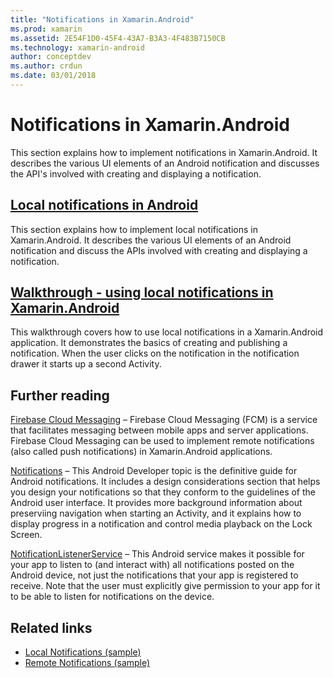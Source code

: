 ```yaml
---
title: "Notifications in Xamarin.Android"
ms.prod: xamarin
ms.assetid: 2E54F1D0-45F4-43A7-B3A3-4F483B7150CB
ms.technology: xamarin-android
author: conceptdev
ms.author: crdun
ms.date: 03/01/2018
---
```


# Notifications in Xamarin.Android

This section explains how to implement notifications in
Xamarin.Android. It describes the various UI elements of an Android
notification and discusses the API's involved with creating and
displaying a notification.

## [Local notifications in Android](local-notifications.md)

This section explains how to implement local notifications in
Xamarin.Android. It describes the various UI elements of an Android
notification and discuss the APIs involved with creating and
displaying a notification.

## [Walkthrough - using local notifications in Xamarin.Android](local-notifications-walkthrough.md)  

This walkthrough covers how to use local notifications in a 
Xamarin.Android application. It demonstrates the basics of creating and 
publishing a notification. When the user clicks on the notification in 
the notification drawer it starts up a second Activity. 

## Further reading

[Firebase Cloud Messaging](~/android/data-cloud/google-messaging/firebase-cloud-messaging.md)
 &ndash; Firebase Cloud Messaging (FCM) is a service that facilitates
 messaging between mobile apps and server applications. Firebase Cloud
 Messaging can be used to implement remote notifications (also called
 push notifications) in Xamarin.Android applications.

[Notifications](https://developer.android.com/guide/topics/ui/notifiers/notifications.html)
 &ndash; This Android Developer topic is the definitive guide for
 Android notifications. It includes a design considerations section
 that helps you design your notifications so that they conform to the
 guidelines of the Android user interface. It provides more background
 information about preserviing navigation when starting an Activity,
 and it explains how to display progress in a notification and control
 media playback on the Lock Screen.

[NotificationListenerService](xref:Android.Service.Notification.NotificationListenerService)
 &ndash; This Android service makes it possible for your app to listen
 to (and interact with) all notifications posted on the Android device,
 not just the notifications that your app is registered to receive.
 Note that the user must explicitly give permission to your app for it
 to be able to listen for notifications on the device.

## Related links

- [Local Notifications (sample)](https://docs.microsoft.com/samples/xamarin/monodroid-samples/localnotifications)
- [Remote Notifications (sample)](https://docs.microsoft.com/samples/xamarin/monodroid-samples/remotenotifications)
